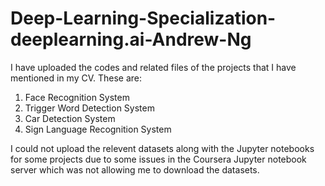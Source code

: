 # Deep-Learning-Specialization-deeplearning.ai-Andrew-Ng
I have uploaded the codes and related files of the projects that I have mentioned in my CV. 
These are: 
1) Face Recognition System
2) Trigger Word Detection System
3) Car Detection System
4) Sign Language Recognition System

I could not upload the relevent datasets along with the Jupyter notebooks for some projects due to some issues in the Coursera Jupyter notebook server which was not allowing me to download the datasets.
